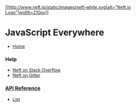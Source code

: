 [[[http://www.neft.io/static/images/neft-white.svg|alt="Neft.io Logo"|width=210px]]](http://neft.io)

JavaScript Everywhere
=====================

- [Home](https://github.com/Neft-io/neft/wiki)

### Help
- [Neft on Stack Overflow](http://stackoverflow.com/questions/tagged/neft)
- [Neft on Gitter](https://gitter.im/Neft-io/neft)

### [API Reference](https://github.com/Neft-io/neft/wiki/API-Reference)
- [List](https://github.com/Neft-io/neft-list/wiki/API-Reference)
